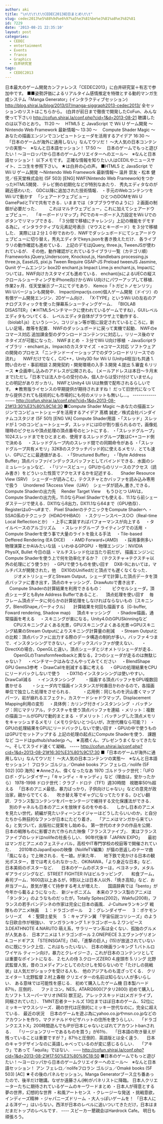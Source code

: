 ```yaml
---
author: aki
title: "\n\t\t\t\tCEDEC2013初日まとめ\t\t"
slug: cedec2013%e5%88%9d%e6%97%a5%e3%81%be%e3%81%a8%e3%82%81
id: 7229
date: '2013-08-21 22:35:10'
layout: post
categories:
  - CEDEC
  - entertainment
  - Events
  - france
  - Graphics
  - 白井研究室
tags:
  - CEDEC2013
---
```


日本最大のゲーム開発カンファレンス「CEDEC2013」に白井研究室＋有志で参加中です。 ■■姿勢評価によるリアルタイム感情推定を特徴とする動的マンガ生成システム「Manga Generator」(インタラクティブセッション) http://blog.shirai.la/blog/2013/07/manga-siggraph2013-cedec2013/ 全セッションのリストはこちらから。 (白井が前日まで徹夜で開発したCoFun、みんな使って下さい) http://cofun.shirai.la/conf.php?cid=1&d=2013-08-21 聴講したのは以下のとおり。 11:20 ～ 　HTML5 と JavaScript で Wii U ゲーム開発 ～Nintendo Web Framework 最新情報～ 13:30 ～ 　Compute Shader Magic ～あなたの描画エンジンでコンピュートシェーダを活用するアイデア 16:30 ～ 　「日本のゲームが海外に通用しない」なんてウソだ！ ～大人気の日本コンテンツの実態～　※なんと日本語セッション！ 17:50 ～ 　日本のゲームでもっと遊びたい！～ヨーロッパから日本のゲームクリエイターへのエール～　※なんと日本語セッション！ 以下メモです。 正確な情報を知りたい人はCEDILやニュースサイト、ニコ生を参照下さい。 ★は白井の心の声。 ■HTML5 と JavaScript で Wii U ゲーム開発 ～Nintendo Web Framework 最新情報～ 温井 崇友・松本 健児／任天堂株式会社 (5F 503) [ENG] NWF(Nintendo Web Framework)をつかったHTML5開発． テレビ側の初期化などが特別なあたり． 秀丸エディタなのが親近感わいた． GDC以降に追加された技術情報． ・手元のWebコンテンツをWii Uで動かす 　「シェアードウェブビュー」 　　ひとつのDOMをWii U GamePadとTVで共有できる．いままでは（タブブラウザのように）２画面の制御が必要だった． 　　これはマルチウェブビュー，これに加えてシェアードウェブビュー． 　「キーボードリマップ」PCでのキーボード入力設定をWii Uでのボタンでリマップできる． 「３分間で移植にチャレンジ」上記の機能をデモする為に，インタラクティブな元素記号表示（マウスとキーボード）を３分で移植した． 実際には２分１０秒でおわり．NWFでダッシュボードにてシェアードウェブビューに切り替え，秀丸エディタでkeys.jsonを書き換えただけ． 各ライブラリの動作確認も進めている． 上記のデモはjQuery, three.js, TweenJSが使われているが． その他，動作確認がとれているライブラリ一覧（カテゴリ順） Frameworks jQuery,Underscore, Knockout.js, Handlebars processing.js three.js, EaselJS, pixi.js Tween Require GSAP-JS Preload tweenJS Jasmine, Qunit ゲームエンジン box2D enchant.js Impact Lime.js enchant.js, Impactについては，NWF向けカスタマイズも進めている． enchant/jsによるUECの縦スクロールシューティングをiPhone向けからWii U向けにパワーアップして移植．作業2ヶ月．任天堂展示ブースにてデモあり． Kemco「トガビトノセンリツ」Wii Uバージョンも開発中． Impact(impactjs.com)個人ゲーム開発（ドイツ）の有償ゲーム開発エンジン．2Dゲーム向け． 「X-TYPE」というWii Uの左右のアナログスティックを使った弾幕系シューティングゲーム． 「BIOLAB DISASTER」（★HTML5ベンチマークに使われているゲームですね），GUIレベルエディタもついてくる． レベルエディタ自体がブラウザ上で動作する．（biolab1.js）というシーン，コリジョン等が既に設定されているところに，新しい足場，敵等を配置． NWFのダッシュボードに戻って実機で起動． NWFのeコマース対応 追加課金型のダウンロードコンテンツに対応し，リリース後のマネタイズが可能になった． NWFまとめ ・３分でWii U向け移植 ・JavaScriptライブラリ ・enchant.js，Impactのカスタマイズ ・eコマース対応 ソフトウェアの開発のプロセス 「ニンテンドーイーショップでのダウンロードリリースでの流れ」 　NWFだけでなく，C/C++，Unity3D for Wii U (Unity4相当)も共通 1.問い合わせ・事前相談 2.開発契約・開発環境の入手 3.開発 4.提出 5.審査 6.リリース ★企画申し込みのアドレスが公開される。 (メールアドレスは本日〜９月末まで)ただし「日本では法人からの受付のみ，個人からは受け付けていません」との明記がありガッカリ。 NWFとUnity4 Uii Uは無償で配布されるらしいです。 ★教育版ライセンスの早期提供が期待されますね！ だって旧世代になってから提供されても技術的にも市場的にも何のメリットも無いし...。 ----------------- http://cofun.shirai.la/conf.php?cid=1&d=2013-08-21#13:30%E3%80%9C14:30 ■Compute Shader Magic ～あなたの描画エンジンでコンピュートシェーダを活用するアイデア 髙橋 誠史／株式会社バンダイナムコスタジオ (5F 501) [ENG VA] Compute Shader用語 ・「スレッド」スレッドが１つのコンピュートシェーダ，スレッドにはIDが割り振られるので，画像処理時のピクセルや頂点処理の頂点番号のヒントにする． ・「スレッドグループ」1024スレッドまでをひとまとめ．使用するスレッドグループ数はC++コード側で決める 　・スレッドグループ内のスレッド間での同期命令がある ・「スレッドグループ共有メモリ」32KBのスクラッチパッド的に使えるメモリ．とても速い．GPUごとに最適値がある． ・「Structured Buffer」 ・「Byte Address Buffer」頂点バッファ/インデックスバッファとしてバインドできる．水面のシミュレーションなど． ・「リソースビュー」GPUからのリソースのアクセス（読み書き）をどういった性質でアクセスするかを記述する． 　Shader Resource View (SRV)　シェーダーが読みこむ，テクスチャとかバッファを読み込み専用で扱う 　Unordered TAccess View（UAV）　シェーダが読み_書き_できる，Compute Shaderの出力先 　Render Target View 　もうひとつ UAVは，Compute Shaderの出力先，11.0ならPixel Shaderでも使える．11.1なら前シェーダステージで使える．DX11なら8出力，DX11.1なら64まで（GPU依存）． Registerはu0〜u#まで． Pixel ShaderのテクニックをCompute Shaderへ ・SSAO系のテクニック（HDAOやHBAO） ・スクリーンスペース○○（Real-time Local Reflectionとか） ・上手に実装すればパフォーマンスが向上する 　・タイルベースのアルゴリズム 　・スレッドグループ ライティングでの活用 ・Compute Shaderを使う事で大量のライトを扱える手法 　・Tile-based Deffered Rendering (EA DICE) 　・AMD Forward+(AMD) 　・採用事例多い 物理演算とかAIみたいな話 ・いわゆるGPGPU ・物理エンジン：NVIDIA PhysiX, Bullet 今日の話 ・マルチスレッド化は当たり前だが， 描画エンジンにCompute Shaderを使う上で何を効率化するか？ （テクスチャ→テクスチャ以外の処理にどう使うか） ・GPUで使うものを使い回す 　DX8-9においては，マルチパスが開発された，他 　DX10のUnifiedだと頂点でも遅くなくなった． 　　ジオメトリシェーダとStream Output，シェーダで計算した頂点データを頂点バッファに書き出す，頂点のキャッシング．DrawAutoで書き出す． 　Compute Shaderの計算結果を利用できるもの： 　　ピクセルシェーダ，頂点シェーダともByte Address Bufferであること． 　頂点処理を使い回す 　毎フレーム頂点データに何らかの計算処理をしなければならないもの｛スキニング，BlendShape,パーティクル｝ 　計算結果を何回も描画する｛G-buffer, Foward rendering, Shadow map｝ 　頂点キャッシング 　・Shadow描画，通常描画を考える 　・スキニングが楽になる，Unity4.0のGPUSkinningなど 　　CPUスキニングよくある光景，GPUスキニングよくある光景→GPUスキニング結果のStream Outputによりスキニング計算量の削減 　・Stream Outputとの比較：頂点バッファに出力する際のデータ構造の制約が多い，バッファ４つまで．インスタンシングできない，インデックスバッファが使えない． 　・DirectXの場合，OpenGLと違い，頂点シェーダとジオメトリシェーダが走る． 　　OpenGLのTransformfeedbackと異なる，2つのシェーダが走るのは無駄じゃない？ 　・ベンチマークはみなさんやってみてください 　・BlendShape　GPU Gems3参考 ・DrawCallを削減する事に考える 　・GPUの処理結果をCPUにリードバックしないで使う 　・DX11のインスタンシングは使いやすい，DrawCall減る 　・インスタンシング 　　・描画する頂点バッファをGPU複数回書かせる 　　・シェーダ内で描画インスタンスが何番目かわかるので，各描画単位で独立した処理をさせられる． 　　・応用例：同じものを沢山書くマップパーツ，岩が崩れるエフェクト，カスケードシャドウマップ，Displacement Mapping利用の変形 　・具体例：カリング付きインスタンシング ・バッチング：同じマテリアル，テクスチャを使う頂点バッファを連結 ・メリット：複数の描画コールがGPUで動的まとまる ・デメリット：バッチングした頂点メモリをキャッシュするメモリ（メモり少ないとつらいが，次世代機なら可能？） ・GPUの処理結果をGPUにリードバックしないで使い回す ・GPUの中で使うものはGPUでセットアップする 上記の処理の起点にCompute Shaderを使う． 課題など コードはguthub/shaderjp へ。 ★高橋くん、プレゼンうまくなってきたな～。そしてスライド速くて凝縮。 ----- http://cofun.shirai.la/conf.php?cid=1&d=2013-08-21#16:30%E3%80%9C17:30 ■「日本のゲームが海外に通用しない」なんてウソだ！ ～大人気の日本コンテンツの実態～　※なんと日本語セッション！ フロラン ゴルジュ／Omaké books アン フェレロ／nolife (5F 502) [GD 海外] ★Anneさん、偉くなったなあ 1970 ゴルドラック世代：「UFOロボ・グレンダイザー」「キャンディ・キャンディ」など（理由は，安かったから） 1978-1998 ドロテ世代：クラブ・ドロテ（TF1）週30時間　視聴率50％超える 　「日本のアニメ最低，暴力ばっかり，子供向けじゃない」などの意見が政治家，親からでてくる． 　吹き替え等でギャグになってたりする，ひどい翻訳．フランス製コンテンツをパーセンテージで維持する文化保護法ができる． 　別のチャネルも日本のアニメを放映するのをやめる． 　しかし日本のアニメを見たい世代，続編が見たいティーンエイジャーはどうしたらいいのか，と自分たちから熱狂的なファンが日本にたどり着き， 　「アニメはマンガから来ている」と気づいて，出版社に提案をし始める。 第一世代のオタクの作品を公開．日本の戦隊ものに影響されて作られた映像「フランスファイブ」． 実はフランスファイブのレッドはnolifeの社長らしい． 90年代後半「JAPAN EXPO」 　最初はマンガとアニメのフェスティバル，高校やIT専門学校の校庭等で開催されていた． 　2010年のJapanExpoの映像（NolifeTV編集）が猫の恩返しのテーマ曲「風になる」で上映される．モー娘。が来た年． 　地下鉄で見かける日本の観光ポスター，昔では考えられなかった．OKINAWA，「より身近な日本」など．日本美術のポスターなど． 　日本のゲームのポスターは，ベヨネッタ，メタルギアライジングなど．STREET FIGHTER IVはビルラッピング． 　和食ブーム，寿司ブーム．1600店以上あるが，9割以上は日本人以外．「焼き高知」など．お弁当ブーム，景気が悪くて持参する考えが増えた． 　国語辞典では「bento」が今年から載るようになった． 新ジャポニズム 　本来のフランス製のアニメは「タンタン」のようなものだったが，Totally Spites(2002)，Wakfu(2008)，フランスの若手バンデシネの作家は完全に日本の画風． J-Cultureランキング 戦隊ものアニメ映画 　１：ドラゴンボール 　２：グレンダイザー 　３：ポケモンシリーズ 　４：聖闘士星矢 　５：キャプテン翼 「宇宙伝説コリシーズ」のような日欧合作が根強い． マンガランキング 1.ドラゴンボール 2.ワンピース 3.DEATHNOTE 4.NARUTO 萌え系，サラリーマン系は全くない．孤独のグルメが人気ある． 日本アニメは 1.ドラゴンボール 2.ONEPIECE 3.エヴァンゲリオン 4.コードギアス 「STEINSGATE」(14)，「進撃の巨人」(15)が放送されていないのに既にランク上位．これはもったいない． 日本の映画ランキング 1.バトルロワイヤル ティーン向け，暴力とクレイジーさ，これが日本のコンテンツとしては重要なポイントになる． 2.七人の侍 3.クローズZERO 4.座頭市 5.リング 北野武監督人気，昔のコメディアンとしてのたけしを知らないので「たけしの挑戦状」は人気だがショックを受ける人も． 他のアジアものも混ざってくる． クリエイター 1.北野監督 2.村上春樹 クリエイターの名前は知らない人が多いらしい． ある意味では可能性を感じる． 初めて購入したゲーム機 日本製ハード87％，圧倒的． 　ファミコン，NES，ATARI2600(アタリ2800) 初めて購入したソフト 1.スーパーマリオ(NES) 獣王記，アレックスキッドは(メガドライブ，同梱されていた）． TMNT忍者タートルズ 13位までほぼ日本のゲーム．52位にミッキーマウスシリーズ．親の世代は圧倒的にミッキー世代なのに，完全に超えている． 最近の状況 　日本のゲームを遊ぶ為にyahoo.co.jpやmsn.co.jpなどのアカウントを作り，マクドナルドやピザハットの住所を使うらしい． 　「ドラゴンクエストX」200時間遊んでもIPが日本じゃないとばれてアカウントbanされる． 　「リージョンフリーであるものを買う」が61％． 　「日本語の吹き替えが残っていることは重要ですが？」87％と圧倒的．英語版とは全く違う． 　日本のキャラデザインなのに英語しゃべっているのが変に感じるらしい． 　「アキラ」であって「aquila」ではない． ---- http://cofun.shirai.la/conf.php?cid=1&d=2013-08-21#17:50%E3%80%9C18:50 ■日本のゲームでもっと遊びたい！～ヨーロッパから日本のゲームクリエイターへのエール～　※なんと日本語セッション！ アン フェレロ／nolifeフロラン ゴルジュ／Omaké books (5F 503) [AC] ★その後のパネルセッション。Manga Generatorブース立ち番あったので、後半だけ聴講。なぜか遠藤さん(神)がパネリストに降臨。 日本人クリエーターたちに期待されているゲームのキーワードまとめ ・日本人が得意とする夢の世界，幻想的な世界 ・和風アートセンス ・クレージーな発送 ・挑戦意欲，インディーズ精神 ・ジャパニーズドリーム ・大人っぽいゲームを！ 「日本人による洋ゲー」はいらない，西洋が日本のレベルに追いついてきただけ，日本はまだまだトップのレベルです． ---- スピーカー懇親会はHardrock Cafe。 明日も頑張ろう。